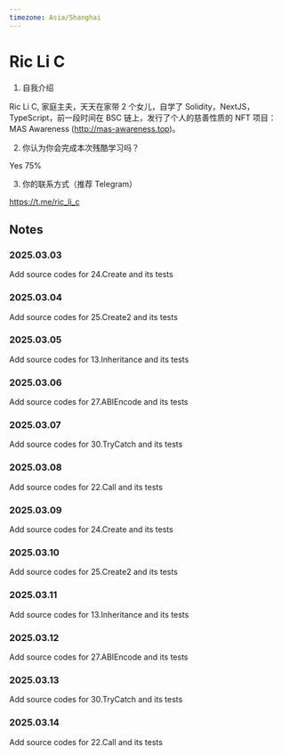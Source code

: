 ```yaml
---
timezone: Asia/Shanghai
---
```


# Ric Li C

1. 自我介绍

Ric Li C, 家庭主夫，天天在家带 2 个女儿，自学了 Solidity，NextJS，TypeScript，前一段时间在 BSC 链上，发行了个人的慈善性质的 NFT 项目：MAS Awareness (http://mas-awareness.top)。

2. 你认为你会完成本次残酷学习吗？

Yes 75%

3. 你的联系方式（推荐 Telegram）

https://t.me/ric_li_c

## Notes

<!-- Content_START -->

### 2025.03.03

Add source codes for 24.Create and its tests

### 2025.03.04

Add source codes for 25.Create2 and its tests

### 2025.03.05

Add source codes for 13.Inheritance and its tests

### 2025.03.06

Add source codes for 27.ABIEncode and its tests

### 2025.03.07

Add source codes for 30.TryCatch and its tests

### 2025.03.08

Add source codes for 22.Call and its tests

### 2025.03.09

Add source codes for 24.Create and its tests

### 2025.03.10

Add source codes for 25.Create2 and its tests

### 2025.03.11

Add source codes for 13.Inheritance and its tests

### 2025.03.12

Add source codes for 27.ABIEncode and its tests

### 2025.03.13

Add source codes for 30.TryCatch and its tests

### 2025.03.14

Add source codes for 22.Call and its tests

<!-- Content_END -->
